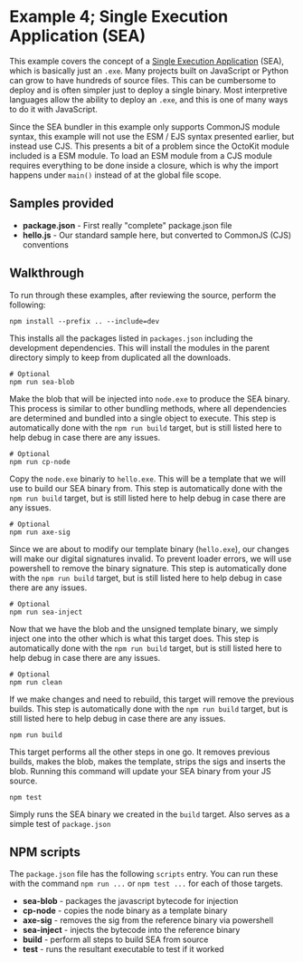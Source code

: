 # Example 4; Single Execution Application (SEA)

This example covers the concept of a [Single Execution Application][a] (SEA), which is basically just an `.exe`. Many projects built on JavaScript or Python can grow to have hundreds of source files. This can be cumbersome to deploy and is often simpler just to deploy a single binary. Most interpretive languages allow the ability to deploy an `.exe`, and this is one of many ways to do it with JavaScript.

Since the SEA bundler in this example only supports CommonJS module syntax, this example will not use the ESM / EJS syntax presented earlier, but instead use CJS. This presents a bit of a problem since the OctoKit module included is a ESM module. To load an ESM module from a CJS module requires everything to be done inside a closure, which is why the import happens under `main()` instead of at the global file scope.

## Samples provided

- **package.json** - First really "complete" package.json file
- **hello.js** - Our standard sample here, but converted to CommonJS (CJS) conventions

## Walkthrough

To run through these examples, after reviewing the source, perform the following:

    npm install --prefix .. --include=dev

This installs all the packages listed in `packages.json` including the development dependencies. This will install the modules in the parent directory simply to keep from duplicated all the downloads.

    # Optional
    npm run sea-blob

Make the blob that will be injected into `node.exe` to produce the SEA binary. This process is similar to other bundling methods, where all dependencies are determined and bundled into a single object to execute. This step is automatically done with the `npm run build` target, but is still listed here to help debug in case there are any issues.

    # Optional
    npm run cp-node

Copy the `node.exe` binariy to `hello.exe`. This will be a template that we will use to build our SEA binary from. This step is automatically done with the `npm run build` target, but is still listed here to help debug in case there are any issues.

    # Optional
    npm run axe-sig

Since we are about to modify our template binary (`hello.exe`), our changes will make our digital signatures invalid. To prevent loader errors, we will use powershell to remove the binary signature. This step is automatically done with the `npm run build` target, but is still listed here to help debug in case there are any issues.

    # Optional
    npm run sea-inject

Now that we have the blob and the unsigned template binary, we simply inject one into the other which is what this target does. This step is automatically done with the `npm run build` target, but is still listed here to help debug in case there are any issues.

    # Optional
    npm run clean

If we make changes and need to rebuild, this target will remove the previous builds. This step is automatically done with the `npm run build` target, but is still listed here to help debug in case there are any issues.

    npm run build

This target performs all the other steps in one go. It removes previous builds, makes the blob, makes the template, strips the sigs and inserts the blob. Running this command will update your SEA binary from your JS source.

    npm test

Simply runs the SEA binary we created in the `build` target. Also serves as a simple test of `package.json`

## NPM scripts

The `package.json` file has the following `scripts` entry. You can run these with the command `npm run ...` or `npm test ...` for each of those targets.

- **sea-blob** - packages the javascript bytecode for injection
- **cp-node** - copies the node binary as a template binary
- **axe-sig** - removes the sig from the reference binary via powershell
- **sea-inject** - injects the bytecode into the reference binary
- **build** - perform all steps to build SEA from source
- **test** - runs the resultant executable to test if it worked

[a]: https://nodejs.org/api/single-executable-applications.html
